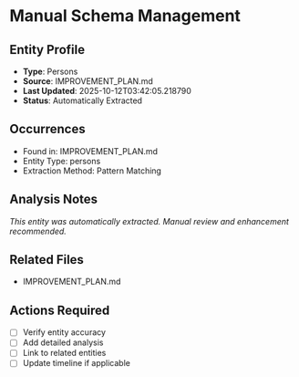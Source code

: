 # Manual Schema Management

## Entity Profile
- **Type**: Persons
- **Source**: IMPROVEMENT_PLAN.md
- **Last Updated**: 2025-10-12T03:42:05.218790
- **Status**: Automatically Extracted

## Occurrences
- Found in: IMPROVEMENT_PLAN.md
- Entity Type: persons
- Extraction Method: Pattern Matching

## Analysis Notes
*This entity was automatically extracted. Manual review and enhancement recommended.*

## Related Files
- IMPROVEMENT_PLAN.md

## Actions Required
- [ ] Verify entity accuracy
- [ ] Add detailed analysis
- [ ] Link to related entities
- [ ] Update timeline if applicable

